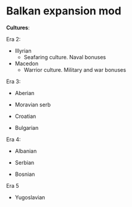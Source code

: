 # Balkan expansion mod


**Cultures**:

Era 2:

* Illyrian
  * Seafaring culture. Naval bonuses
* Macedon
  * Warrior culture. Military and war bonuses

Era 3:

* Aberian

* Moravian serb

* Croatian

* Bulgarian



Era 4:

* Albanian
  
* Serbian
  
* Bosnian

Era 5

* Yugoslavian
